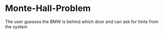 # Monte-Hall-Problem
The user guesses the BMW is behind which door and can ask for hints from the system
